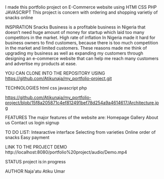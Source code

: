 I made this portfolio project on E-Commerce website using HTMl CSS PHP JAVASCRIPT
This project is concern with ordering and shopping varietiy of snacks online

INSPIRATION
Snacks Business is a profitable business in Nigeria that doesn’t need huge amount of money for startup which laid too many competitors in the market. High rate of inflation In Nigeria made it hard for business owners to find customers, because there is too much competition in the market and limited customers.
	These reasons made me think of upgrading my business as well as expanding my customers through designing an e-commerce website that can help me reach many customers and advertise my products at ease.

YOU CAN CLONE INTO THE REPOSITORY USING 
https://github.com/Atikunaja/my_portfolio-project.git

TECHNOLOGIES
html
css
javascript
php

https://github.com/Atikunaja/my_portfolio-project/blob/15f8a205871c4ef812491bef78d254a9a4614617/Architecture.jpg

FEATURES
The major features of the website are:
Homepage
Gallery
About us
Contact us
login
signup

TO DO LIST:
Intearactive interface
Selecting from varieties 
Online order of snacks
Easy payment

LINK TO THE PROJECT DEMO
http://localhost:8080/portfolio%20project/audio/Demo.mp4

STATUS
project is:in progress

AUTHOR
Naja'atu Atiku Umar
